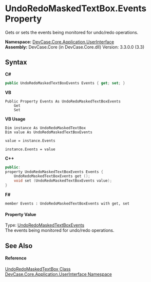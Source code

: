 # UndoRedoMaskedTextBox.Events Property 
 

Gets or sets the events being monitored for undo/redo operations.

**Namespace:**&nbsp;<a href="N_DevCase_Core_Application_UserInterface">DevCase.Core.Application.UserInterface</a><br />**Assembly:**&nbsp;DevCase.Core (in DevCase.Core.dll) Version: 3.3.0.0 (3.3)

## Syntax

**C#**<br />
``` C#
public UndoRedoMaskedTextBoxEvents Events { get; set; }
```

**VB**<br />
``` VB
Public Property Events As UndoRedoMaskedTextBoxEvents
	Get
	Set
```

**VB Usage**<br />
``` VB Usage
Dim instance As UndoRedoMaskedTextBox
Dim value As UndoRedoMaskedTextBoxEvents

value = instance.Events

instance.Events = value
```

**C++**<br />
``` C++
public:
property UndoRedoMaskedTextBoxEvents Events {
	UndoRedoMaskedTextBoxEvents get ();
	void set (UndoRedoMaskedTextBoxEvents value);
}
```

**F#**<br />
``` F#
member Events : UndoRedoMaskedTextBoxEvents with get, set

```


#### Property Value
Type: <a href="T_DevCase_Core_Application_UserInterface_UndoRedoMaskedTextBoxEvents">UndoRedoMaskedTextBoxEvents</a><br />The events being monitored for undo/redo operations.

## See Also


#### Reference
<a href="T_DevCase_Core_Application_UserInterface_UndoRedoMaskedTextBox">UndoRedoMaskedTextBox Class</a><br /><a href="N_DevCase_Core_Application_UserInterface">DevCase.Core.Application.UserInterface Namespace</a><br />